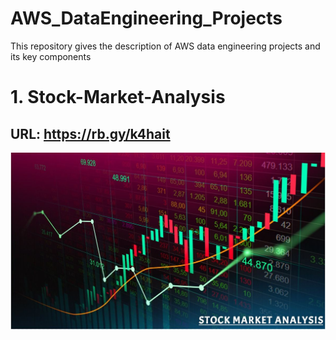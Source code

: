 # AWS_DataEngineering_Projects
This repository gives the description of AWS data engineering projects and its key components

# 1. Stock-Market-Analysis
## URL: https://rb.gy/k4hait
![logo](https://github.com/Shoaib9288/AWS_DataEngineering_Projects/blob/main/stock-market-kafka-data-engineering-project/Stock%20Market%20Analysis.JPG)
